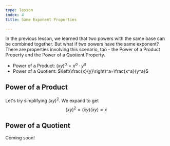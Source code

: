 ```yaml
---
type: lesson
index: 4
title: Same Exponent Properties

---
```


In the previous lesson, we learned that two powers with the same base can be combined together. But what if two powers have the same exponent? There are properties involving this scenario, too - the Power of a Product Property and the Power of a Quotient Property. 

- Power of a Product: $(xy)^a=x^a\cdot y^a$
- Power of a Quotient: $\left(\frac{x}{y}\right)^a=\frac{x^a}{y^a}$

## Power of a Product
Let's try simplifying $(xy)^2$. We expand to get
$$(xy)^2=(xy)(xy)=x$$

## Power of a Quotient
Coming soon!
<!--stackedit_data:
eyJoaXN0b3J5IjpbMTA1MzMyMDgyMSw3NjIwNzQyNzYsMTAyMT
gyNDU3NV19
-->